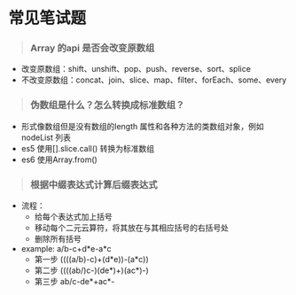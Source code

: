 # 常见笔试题

> ### Array 的api 是否会改变原数组
- 改变原数组：shift、unshift、pop、push、reverse、sort、splice
-  不改变原数组：concat、join、slice、map、filter、forEach、some、every

> ### 伪数组是什么？怎么转换成标准数组？
- 形式像数组但是没有数组的length 属性和各种方法的类数组对象，例如nodeList 列表
- es5 使用[].slice.call() 转换为标准数组
- es6 使用Array.from()

> ### 根据中缀表达式计算后缀表达式
- 流程：
  - 给每个表达式加上括号
  - 移动每个二元云算符，将其放在与其相应括号的右括号处
  - 删除所有括号
- example: a/b-c+d\*e-a\*c
  - 第一步 ((((a/b)-c)+(d\*e))-(a\*c))
  - 第二步 ((((ab/)c-)(de\*)+)(ac\*)-)
  - 第三步 ab/c-de\*+ac\*-